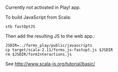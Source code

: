 Currently not activated in Play! app.

To build JavaScript from Scala:

	stb fastOptJS

Then add the resulting JS to the web app.:

	JSDIR=../forms_play/public/javascripts
	cp target/scala-2.11/forms_js-fastopt.js $JSDIR
	rm $JSDIR/formInteractions.js

See http://www.scala-js.org/tutorial/basic/
